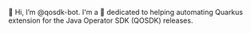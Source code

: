 👋 Hi, I’m @qosdk-bot. I'm a 🤖 dedicated to helping automating Quarkus extension for the Java Operator SDK (QOSDK) releases.

<!---
qosdk-bot/qosdk-bot is a ✨ special ✨ repository because its `README.md` (this file) appears on your GitHub profile.
You can click the Preview link to take a look at your changes.
--->
